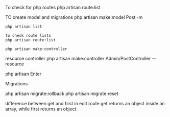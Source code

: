 To check for php routes
php artisan route:list

TO create model and migrations
php artisan make:model Post -m

    php artisan list

    to check route lists
    php artisan route:list

    php artisan make:controller

resource controller
php artisan make:controller Admin/PostController --resource

php artisan Enter

Migrations

php artisan migrate:rollback
php artisan migrate:reset

difference between get and first in edit route
get returns an object inside an array, 
while first returns an object.